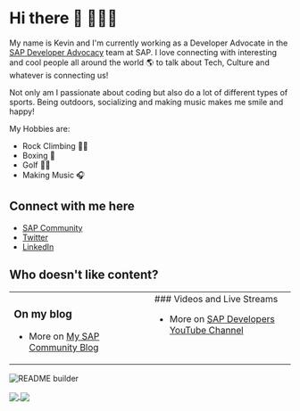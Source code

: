 # Hi there 👋 👨🏻‍💻

My name is Kevin and I'm currently working as a Developer Advocate in the [SAP Developer Advocacy](https://developers.sap.com/) team at SAP.
I love connecting with interesting and cool people all around the world 🌎 to talk about Tech, Culture and whatever is connecting us!

Not only am I passionate about coding but also do a lot of different types of sports. Being outdoors, socializing and making music makes me smile and happy!

My Hobbies are:
- Rock Climbing 🧗🏻
- Boxing 🥊
- Golf 🏌🏻
- Making Music 🎧

## Connect with me here

- [SAP Community](https://people.sap.com/kevin.muessig) 
- [Twitter](https://twitter.com/kevinmuessig)
- [LinkedIn](https://www.linkedin.com/in/kevinmuessig/)

## Who doesn't like content?

<table><tr><td valign="top" width="50%">
  
 ### On my blog
 - More on [My SAP Community Blog](https://people.sap.com/thomas.jung#content:blogposts)
</td>

<td valign="top" width="50%">
  ### Videos and Live Streams
  
  - More on [SAP Developers YouTube Channel](https://www.youtube.com/channel/UCNfmelKDrvRmjYwSi9yvrMg)
</td></tr></table>

![README builder](https://github.com/KevinMuessig/KevinMuessig/workflows/README%20builder/badge.svg)

<a href="https://github.com/anuraghazra/github-readme-stats">
  <img align="center" src="https://github-readme-stats.vercel.app/api?username=KevinMuessig&count_private=true&show_icons=true&theme=bear" />
</a>
<a href="https://github.com/anuraghazra/github-readme-stats">
  <img align="center" src="https://github-readme-stats.vercel.app/api/top-langs/?username=KevinMuessig&show_icons=true&theme=bear" />
</a>
